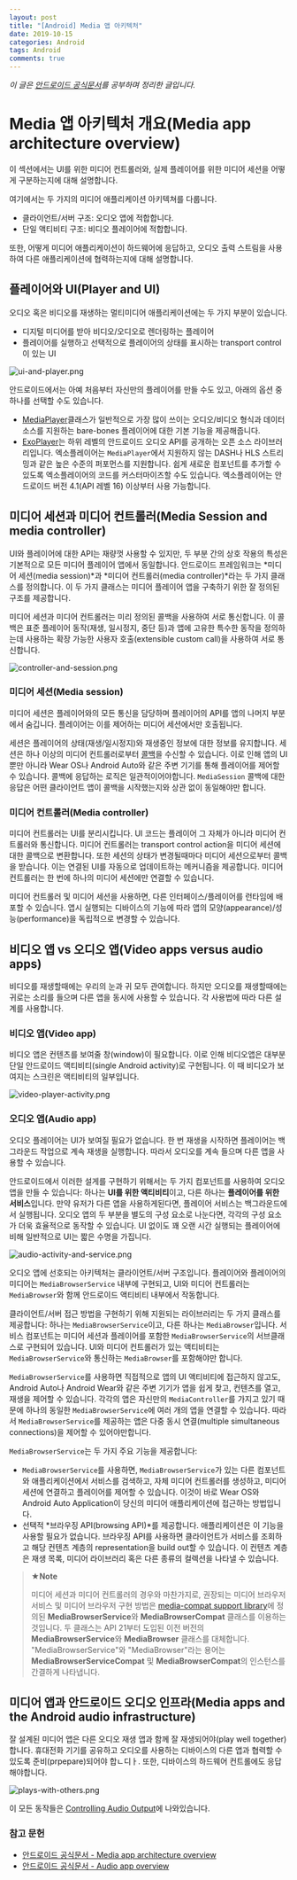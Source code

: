 ```yaml
---
layout: post
title: "[Android] Media 앱 아키텍처"
date: 2019-10-15
categories: Android
tags: Android
comments: true
---
```


*이 글은 [안드로이드 공식문서](https://developer.android.com/guide/topics/media-apps/media-apps-overview)를 공부하며 정리한 글입니다.*

# Media 앱 아키텍처 개요(Media app architecture overview)
이 섹션에서는 UI를 위한 미디어 컨트롤러와, 실제 플레이어를 위한 미디어 세션을 어떻게 구분하는지에 대해 설명합니다. 

여기에서는 두 가지의 미디어 애플리케이션 아키텍쳐를 다룹니다.
- 클라이언트/서버 구조: 오디오 앱에 적합합니다.
- 단일 액티비티 구조: 비디오 플레이어에 적합합니다.
  
또한, 어떻게 미디어 애플리케이션이 하드웨어에 응답하고, 오디오 출력 스트림을 사용하여 다른 애플리케이션에 협력하는지에 대해 설명합니다.  

## 플레이어와 UI(Player and UI)
오디오 혹은 비디오를 재생하는 멀티미디어 애플리케이션에는 두 가지 부분이 있습니다.
- 디지털 미디어를 받아 비디오/오디오로 렌더링하는 플레이어
- 플레이어를 실행하고 선택적으로 플레이어의 상태를 표시하는 transport control이 있는 UI

![ui-and-player.png](/resources/images/ui-and-player.png)

안드로이드에서는 아예 처음부터 자신만의 플레이어를 만들 수도 있고, 아래의 옵션 중 하나를 선택할 수도 있습니다.

- [MediaPlayer](https://developer.android.com/guide/topics/media/mediaplayer.html)클래스가 일반적으로 가장 많이 쓰이는 오디오/비디오 형식과 데이터 소스를 지원하는 bare-bones 플레이어에 대한 기본 기능을 제공해줍니다.
- [ExoPlayer](https://developer.android.com/guide/topics/media/exoplayer.html)는 하위 레벨의 안드로이드 오디오 API를 공개하는 오픈 소스 라이브러리입니다. 엑소플레이어는 `MediaPlayer`에서 지원하지 않는 DASH나 HLS 스트리밍과 같은 높은 수준의 퍼포먼스를 지원합니다. 쉽게 새로운 컴포넌트를 추가할 수 있도록 엑소플레이어의 코드를 커스터마이즈할 수도 있습니다. 엑소플레이어는 안드로이드 버전 4.1(API 레벨 16) 이상부터 사용 가능합니다. 

## 미디어 세션과 미디어 컨트롤러(Media Session and media controller)
UI와 플레이어에 대한 API는 재량껏 사용할 수 있지만, 두 부분 간의 상호 작용의 특성은 기본적으로 모든 미디어 플레이어 앱에서 동일합니다. 안드로이드 프레임워크는 *미디어 세션(media session)*과 *미디어 컨트롤러(media controller)*라는 두 가지 클래스를 정의합니다. 이 두 가지 클래스는 미디어 플레이어 앱을 구축하기 위한 잘 정의된 구조를 제공합니다.

미디어 세션과 미디어 컨트롤러는 미리 정의된 콜백을 사용하여 서로 통신합니다. 이 콜백은 표준 플레이어 동작(재생, 일시정지, 중단 등)과 앱에 고유한 특수한 동작을 정의하는데 사용하는 확장 가능한 사용자 호출(extensible custom call)을 사용하여 서로 통신합니다. 

![controller-and-session.png](/resources/images/controller-and-session.png)

### 미디어 세션(Media session)
미디어 세션은 플레이어와의 모든 통신을 담당하며 플레이어의 API를 앱의 나머지 부분에서 숨깁니다. 플레이어는 이를 제어하는 미디어 세션에서만 호출됩니다.

세션은 플레이어의 상태(재생/일시정지)와 재생중인 정보에 대한 정보를 유지합니다. 세션은 하나 이상의 미디어 컨트롤러로부터 [콜백](https://developer.android.com/guide/topics/media-apps/audio-app/mediasession-callbacks)을 수신할 수 있습니다. 이로 인해 앱의 UI 뿐만 아니라 Wear OS나 Android Auto와 같은 주변 기기를 통해 플레이어를 제어할 수 있습니다. 콜백에 응답하는 로직은 일관적이어야합니다. `MediaSession` 콜백에 대한 응답은 어떤 클라이언트 앱이 콜백을 시작했는지와 상관 없이 동일해야만 합니다.

### 미디어 컨트롤러(Media controller)
미디어 컨트롤러는 UI를 분리시킵니다. UI 코드는 플레이어 그 자체가 아니라 미디어 컨트롤러와 통신합니다. 미디어 컨트롤러는 transport control action을 미디어 세션에 대한 콜백으로 변환합니다. 또한 세션의 상태가 변경될때마다 미디어 세션으로부터 콜백을 받습니다. 이는 연결된 UI를 자동으로 업데이트하는 메커니즘을 제공합니다. 미디어 컨트롤러는 한 번에 하나의 미디어 세션에만 연결할 수 있습니다.

미디어 컨트롤러 및 미디어 세션을 사용하면, 다른 인터페이스/플레이어를 런타임에 배포할 수 있습니다. 앱시 실행되는 디바이스의 기능에 따라 앱의 모양(appearance)/성능(performance)을 독립적으로 변경할 수 있습니다.

## 비디오 앱 vs 오디오 앱(Video apps versus audio apps)
비디오를 재생할때에는 우리의 눈과 귀 모두 관여합니다. 하지만 오디오를 재생할때에는 귀로는 소리를 들으며 다른 앱을 동시에 사용할 수 있습니다. 각 사용법에 따라 다른 설계를 사용합니다.

### 비디오 앱(Video app)
비디오 앱은 컨텐츠를 보여줄 창(window)이 필요합니다. 이로 인해 비디오앱은 대부분 단일 안드로이드 액티비티(single Android activity)로 구현됩니다. 
이 때 비디오가 보여지는 스크린은 액티비티의 일부입니다.

![video-player-activity.png](/resources/images/video-player-activity.png)

### 오디오 앱(Audio app)

오디오 플레이어는 UI가 보여질 필요가 없습니다. 한 번 재생을 시작하면 플레이어는 백그라운드 작업으로 계속 재생을 실행합니다. 따라서 오디오를 계속 들으며 다른 앱을 사용할 수 있습니다. 

안드로이드에서 이러한 설게를 구현하기 위해서는 두 가지 컴포넌트를 사용하여 오디오 앱을 만들 수 있습니다: 하나는 **UI를 위한 액티비티**이고, 다른 하나는 **플레이어를 위한 서비스**입니다. 만약 유저가 다른 앱을 사용하게된다면, 플레이어 서비스는 백그라운드에서 실행됩니다. 오디오 앱의 두 부분을 별도의 구성 요소로 나눈다면, 각각의 구성 요소가 더욱 효율적으로 동작할 수 있습니다. UI 없이도 꽤 오랜 시간 실행되는 플레이어에 비해 일반적으로 UI는 짧은 수명을 가집니다.

![audio-activity-and-service.png](/resources/images/audio-activity-and-service.png)

오디오 앱에 선호되는 아키텍처는 클라이언트/서버 구조입니다. 플레이어와 플레이어의 미디어는 `MediaBrowserService` 내부에 구현되고, UI와 미디어 컨트롤러는 `MediaBrowser`와 함께 안드로이드 액티비티 내부에서 작동합니다. 

클라이언트/서버 접근 방법을 구현하기 위해 지원되는 라이브러리는 두 가지 클래스를 제공합니다: 하나는 `MediaBrowserService`이고, 다른 하나는 `MediaBrowser`입니다. 서비스 컴포넌트는 미디어 세션과 플레이어를 포함한 `MediaBrowserService`의 서브클래스로 구현되어 있습니다. UI와 미디어 컨트롤러가 있는 액티비티는 `MediaBrowserService`와 통신하는 `MediaBrowser`를 포함해야만 합니다. 

`MediaBrowserService`를 사용하면 직접적으로 앱의 UI 액티비티에 접근하지 않고도, Android Auto나 Android Wear와 같은 주변 기기가 앱을 쉽게 찾고, 컨텐츠를 열고, 재생을 제어할 수 있습니다. 각각의 앱은 자신만의 `MediaController`를 가지고 있기 때문에 하나의 동일한 `MediaBrowserService`에 여러 개의 앱을 연결할 수 있습니다. 따라서 `MediaBrowserService`를 제공하는 앱은 다중 동시 연결(multiple simultaneous connections)을 제어할 수 있어야만합니다.

`MediaBrowserService`는 두 가지 주요 기능을 제공합니다:
- `MediaBrowserService`를 사용하면, `MediaBrowserService`가 있는 다른 컴포넌트와 애플리케이션에서 서비스를 검색하고, 자체 미디어 컨트롤러를 생성하고, 미디어 세션에 연결하고 플레이어를 제어할 수 있습니다. 이것이 바로 Wear OS와 Android Auto Application이 당신의 미디어 애플리케이션에 접근하는 방법입니다.
- 선택적 *브라우징 API(browsing API)*를 제공합니다. 애플리케이션은 이 기능을 사용할 필요가 없습니다. 브라우징 API를 사용하면 클라이언트가 서비스를 조회하고 해당 컨텐츠 계층의 representation을 build out할 수 있습니다. 이 컨텐츠 계층은 재생 목록, 미디어 라이브러리 혹은 다른 종류의 컬렉션을 나타낼 수 있습니다.

> **★Note** 
> 
> 미디어 세션과 미디어 컨트롤러의 경우와 마찬가지로, 권장되는 미디어 브라우저 서비스 및 미디어 브라우저 구현 방법은 [media-compat support library](https://developer.android.com/topic/libraries/support-library/features.html#v4-media-compat)에 정의된 **MediaBrowserService**와 **MediaBrowserCompat** 클래스를 이용하는 것입니다. 두 클래스는 API 21부터 도입된 이전 버전의 **MediaBrowserService**와 **MediaBrowser** 클래스를 대체합니다. "MediaBrowserService"와 "MediaBrowser"라는 용어는 **MediaBrowserServiceCompat** 및 **MediaBrowserCompat**의 인스턴스를 간결하게 나타냅니다.

## 미디어 앱과 안드로이드 오디오 인프라(Media apps and the Android audio infrastructure)
잘 설계된 미디어 앱은 다른 오디오 재생 앱과 함께 잘 재생되어야(play well together)합니다. 휴대전화 기기를 공유하고 오디오를 사용하는 디바이스의 다른 앱과 협력할 수 있도록 준비(prpepare)되어야 합ㄴ디ㅏ. 또한, 디바이스의 하드웨어 컨트롤에도 응답해야합니다.

![plays-with-others.png](/resources/images/plays-with-others.png)

이 모든 동작들은 [Controlling Audio Output](https://developer.android.com/guide/topics/media-apps/volume-and-earphones.html)에 나와있습니다.


### 참고 문헌
- [안드로이드 공식문서 - Media app architecture overview](https://developer.android.com/guide/topics/media-apps/media-apps-overview)
- [안드로이드 공식문서 - Audio app overview](https://developer.android.com/guide/topics/media-apps/audio-app/building-an-audio-app)